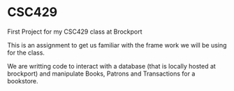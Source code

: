 # CSC429
First Project for my CSC429 class at Brockport

This is an assignment to get us familiar with the frame work we will be using for the class.

We are writting code to interact with a database (that is locally hosted at brockport) and manipulate Books, Patrons and Transactions for a bookstore.

